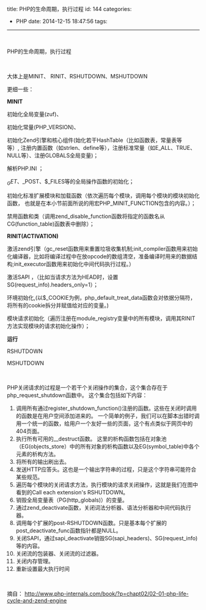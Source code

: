 title: PHP的生命周期，执行过程
id: 144
categories:
  - PHP
date: 2014-12-15 18:47:56
tags:
---

&nbsp;

PHP的生命周期，执行过程

&nbsp;

大体上是MINIT、 RINIT、RSHUTDOWN、MSHUTDOWN

更细一些：

**MINIT**

初始化全局变量(zuf)、

初始化常量(PHP_VERSION)、

初始化Zend引擎和核心组件(始化若干HashTable（比如函数表，常量表等等）, 注册内置函数（如strlen、define等），注册标准常量（如E_ALL、TRUE、NULL等）、注册GLOBALS全局变量)；

解析PHP.INI ；

$_GET、$_POST、$_FILES等的全局操作函数的初始化；

初始化标准扩展模块和加载函数（依次遍历每个模块，调用每个模块的模块初始化函数， 也就是在本小节前面所说的用宏PHP_MINIT_FUNCTION包含的内容。）；

禁用函数和类（调用zend_disable_function函数将指定的函数名从CG(function_table)函数表中删除）；

**RINIT(ACTIVATION)**

激活zend引擎（gc_reset函数用来重置垃圾收集机制;init_compiler函数用来初始化编译器，比如将编译过程中在放opcode的数组清空，准备编译时用来的数据结构;init_executor函数用来初始化中间代码执行过程。）

激活SAPI ，（比如当请求方法为HEAD时，设置SG(request_info).headers_only=1）；

环境初始化,(以$_COOKIE为例，php_default_treat_data函数会对依据分隔符，将所有的cookie拆分并赋值给对应的变量。)

模块请求初始化（遍历注册在module_registry变量中的所有模块，调用其RINIT方法实现模块的请求初始化操作）；

**运行**

RSHUTDOWN

MSHUTDOWN

&nbsp;

PHP关闭请求的过程是一个若干个关闭操作的集合，这个集合存在于php_request_shutdown函数中。 这个集合包括如下内容：

1.  调用所有通过register_shutdown_function()注册的函数。这些在关闭时调用的函数是在用户空间添加进来的。 一个简单的例子，我们可以在脚本出错时调用一个统一的函数，给用户一个友好一些的页面，这个有点类似于网页中的404页面。
2.  执行所有可用的__destruct函数。 这里的析构函数包括在对象池（EG(objects_store）中的所有对象的析构函数以及EG(symbol_table)中各个元素的析构方法。
3.  将所有的输出刷出去。
4.  发送HTTP应答头。这也是一个输出字符串的过程，只是这个字符串可能符合某些规范。
5.  遍历每个模块的关闭请求方法，执行模块的请求关闭操作，这就是我们在图中看到的Call each extension's RSHUTDOWN。
6.  销毁全局变量表（PG(http_globals)）的变量。
7.  通过zend_deactivate函数，关闭词法分析器、语法分析器和中间代码执行器。
8.  调用每个扩展的post-RSHUTDOWN函数。只是基本每个扩展的post_deactivate_func函数指针都是NULL。
9.  关闭SAPI，通过sapi_deactivate销毁SG(sapi_headers)、SG(request_info)等的内容。
10.  关闭流的包装器、关闭流的过滤器。
11.  关闭内存管理。
12.  重新设置最大执行时间
&nbsp;

&nbsp;

摘自： http://www.php-internals.com/book/?p=chapt02/02-01-php-life-cycle-and-zend-engine

&nbsp;

&nbsp;